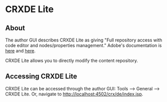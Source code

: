 # CRXDE Lite

## About
The author GUI describes CRXDE Lite as giving "Full repository access with code editor and nodes/properties management." Adobe's documentation is [here](https://experienceleague.adobe.com/docs/experience-manager-65/developing/devtools/developing-with-crxde-lite.html?lang=en) and [here](https://experienceleague.adobe.com/docs/experience-manager-cloud-service/content/implementing/developer-tools/crxde.html?lang=en).

CRXDE Lite allows you to directly modify the content repository.

## Accessing CRXDE Lite
CRXDE Lite can be accessed through the author GUI: Tools --> General --> CRXDE Lite. Or, navigate to [http://localhost:4502/crx/de/index.jsp](http://localhost:4502/crx/de/index.jsp).
